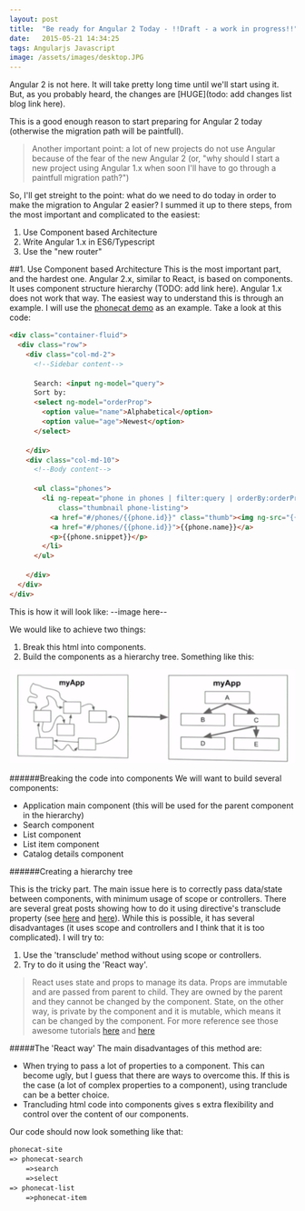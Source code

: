 ```yaml
---
layout: post
title:  "Be ready for Angular 2 Today - !!Draft - a work in progress!!"
date:   2015-05-21 14:34:25
tags: Angularjs Javascript
image: /assets/images/desktop.JPG
---
```


Angular 2 is not here. It will take pretty long time until we'll start using it. But, as you probably heard, the changes are [HUGE](todo: add changes list blog link here).

This is a good enough reason to start preparing for Angular 2 today (otherwise the migration path will be paintfull). 

>Another important point: a lot of new projects do not use Angular because of the fear of the new Angular 2 (or, "why should I start a new project using Angular 1.x when soon I'll have to go through a paintfull migration path?")

So, I'll get streight to the point: what do we need to do today in order to make the migration to Angular 2 easier? 
I summed it up to there steps, from the most important and complicated to the easiest:

1. Use Component based Architecture
2. Write Angular 1.x in ES6/Typescript
3. Use the "new router"

##1. Use Component based Architecture
This is the most important part, and the hardest one. 
Angular 2.x, similar to React, is based on components. It uses component structure hierarchy (TODO: add link here). Angular 1.x does not work that way. The easiest way to understand this is through an example. I will use the [phonecat demo](https://docs.angularjs.org/tutorial) as an example. Take a look at this code:

```html
<div class="container-fluid">
  <div class="row">
    <div class="col-md-2">
      <!--Sidebar content-->

      Search: <input ng-model="query">
      Sort by:
      <select ng-model="orderProp">
        <option value="name">Alphabetical</option>
        <option value="age">Newest</option>
      </select>

    </div>
    <div class="col-md-10">
      <!--Body content-->

      <ul class="phones">
        <li ng-repeat="phone in phones | filter:query | orderBy:orderProp"
            class="thumbnail phone-listing">
          <a href="#/phones/{{phone.id}}" class="thumb"><img ng-src="{{phone.imageUrl}}"></a>
          <a href="#/phones/{{phone.id}}">{{phone.name}}</a>
          <p>{{phone.snippet}}</p>
        </li>
      </ul>

    </div>
  </div>
</div>
```

This is how it will look like:
--image here--

We would like to achieve two things:

1. Break this html into components.
2. Build the components as a hierarchy tree. Something like this:

<p style="text-align:center;">
	<img src="/assets/article_images/2015-05-21-be-ready-for-angular2-today/app_structure.png" alt="">
</p>

######Breaking the code into components
We will want to build several components:

- Application main component (this will be used for the parent component in the hierarchy)
- Search component
- List component
- List item component
- Catalog details component

######Creating a hierarchy tree

This is the tricky part. The main issue here is to correctly pass data/state between components, with minimum usage of scope or controllers. There are several great posts showing how to do it using directive's transclude property (see [here](https://www.airpair.com/angularjs/posts/creating-container-components-part-2-angular-1-directives) and [here](https://www.airpair.com/angularjs/posts/component-based-angularjs-directives)). While this is possible, it has several disadvantages (it uses scope and controllers and I think that it is too complicated). I will try to:

1. Use the 'transclude' method without using scope or controllers.
2. Try to do it using the 'React way'.

>React uses state and props to manage its data. Props are immutable and are passed from parent to child. They are owned by the parent and they cannot be changed by the component. State, on the other way, is private by the component and it is mutable, which means it can be changed by the component. For more reference see those awesome tutorials [here](https://facebook.github.io/react/docs/thinking-in-react.html) and [here](https://facebook.github.io/react/docs/tutorial.html)

#####The 'React way'
The main disadvantages of this method are:

- When trying to pass a lot of properties to a component. This can become ugly, but I guess that there are ways to overcome this. If this is the case (a lot of complex properties to a component), using tranclude can be a better choice. 
- Trancluding html code into components gives <u></u>s extra flexibility and control over the content of our components. 

Our code should now look something like that:

```html
phonecat-site
=> phonecat-search
	=>search
	=>select
=> phonecat-list
	=>phonecat-item

```

[jekyll]:      http://jekyllrb.com
[jekyll-gh]:   https://github.com/jekyll/jekyll
[jekyll-help]: https://github.com/jekyll/jekyll-help
